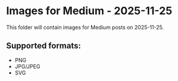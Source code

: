# Images for Medium - 2025-11-25

This folder will contain images for Medium posts on 2025-11-25.

## Supported formats:
- PNG
- JPG/JPEG
- SVG
